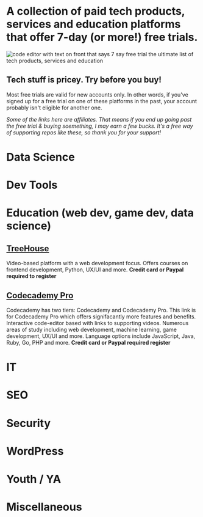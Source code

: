 

# A collection of paid tech products, services and education platforms that offer 7-day (or more!) free trials.

![code editor with text on front that says 7 say free trial the ultimate list of tech products, services and education](https://realtoughcandy.com/wp-content/uploads/2020/11/tech-products-7-day-free-trial-github.jpg)

## Tech stuff is pricey. Try before you buy! 

Most free trials are valid for new accounts only. In other words, if you've signed up for a free trial on one of these platforms in the past, your account probably isn't eligible for another one. 

_Some of the links here are affiliates. That means if you end up going past the free trial & buying soemething, I may earn a few bucks. It's a free way of supporting repos like these, so thank you for your support!_ 

# Data Science

# Dev Tools

# Education (web dev, game dev, data science)

## [TreeHouse](https://bit.ly/3ekKpH6)
Video-based platform with a web development focus. Offers courses on frontend development, Python, UX/UI and more. **Credit card or Paypal required to register**

## [Codecademy Pro](https://bit.ly/2TQ38ky)
Codecademy has two tiers: Codecademy and Codecademy Pro. This link is for Codecademy Pro which offers signifacantly more features and benefits. Interactive code-editor based with links to supporting videos. Numerous areas of study including web development, machine learning, game development, UX/UI and more. Language options include JavaScript, Java, Ruby, Go, PHP and more.  **Credit card or Paypal required register**

# IT

# SEO

# Security

# WordPress

# Youth / YA

# Miscellaneous 
